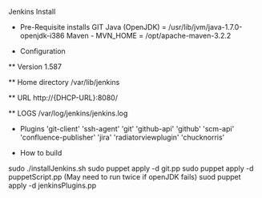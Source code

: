 Jenkins Install

* Pre-Requisite installs
GIT
Java (OpenJDK) = /usr/lib/jvm/java-1.7.0-openjdk-i386
Maven - MVN_HOME = /opt/apache-maven-3.2.2

* Configuration

** Version 1.587

** Home directory /var/lib/jenkins

** URL http://{DHCP-URL}:8080/

** LOGS /var/log/jenkins/jenkins.log

* Plugins
        'git-client' 
        'ssh-agent'
        'git'
        'github-api'
        'github'
        'scm-api'
        'confluence-publisher'
        'jira'
        'radiatorviewplugin'
        'chucknorris' 


* How to build

sudo ./installJenkins.sh
sudo puppet apply -d git.pp
sudo puppet apply -d puppetScript.pp  (May need to run twice if openJDK fails)
suod puppet apply -d jenkinsPlugins.pp
